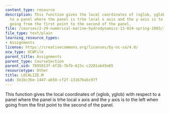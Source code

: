 ```yaml
---
content_type: resource
description: This function gives the local coordinates of (xglob, yglob) with respect
  to a panel where the panel is trhe local x axis and the y axis is to the left when
  going from the first point to the second of the panel.
file: /courses/2-29-numerical-marine-hydrodynamics-13-024-spring-2003/3e1bc3be1447ab58cf2f131676abc97f_LOCALIZE.M
file_type: text/plain
learning_resource_types:
- Assignments
license: https://creativecommons.org/licenses/by-nc-sa/4.0/
ocw_type: OCWFile
parent_title: Assignments
parent_type: CourseSection
parent_uid: 7895813f-4f2b-7bfb-615c-c2281abd3e65
resourcetype: Other
title: LOCALIZE.M
uid: 3e1bc3be-1447-ab58-cf2f-131676abc97f
---
```

This function gives the local coordinates of (xglob, yglob) with respect to a panel where the panel is trhe local x axis and the y axis is to the left when going from the first point to the second of the panel.